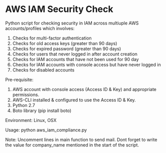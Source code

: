 # AWS IAM Security Check

Python script for checking security in IAM across multiuple AWS accounts/profiles which involves:
1. Checks for multi-factor authentication
2. Checks for old access keys (greater than 90 days)
3. Checks for expired password (greater than 90 days)
4. Checks for users that never logged in after account creation
5. Checks for IAM accounts that have not been used for 90 day
6. Checks for IAM accounts with console access but have never logged in
7. Checks for disabled accounts

Pre-requisite:
1. AWS account with console access (Access ID & Key) and appropriate permissions.
2. AWS-CLI installed & configured to use the Access ID & Key.
3. Python 2.7
4. Boto library (pip install boto)

Environment: Linux, OSX

Usage: python aws_iam_compliance.py

Note: Uncomment lines in main function to send mail. Dont forget to write the value for company_name mentioned in the start of the script.
